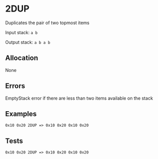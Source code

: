 # 2DUP

Duplicates the pair of two topmost items

Input stack: `a b`

Output stack: `a b a b`

## Allocation

None

## Errors

EmptyStack error if there are less than two items available on the stack

## Examples

```
0x10 0x20 2DUP => 0x10 0x20 0x10 0x20 
```

## Tests

```
0x10 0x20 2DUP => 0x10 0x20 0x10 0x20
```